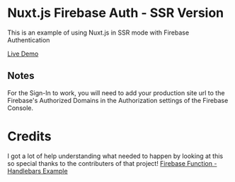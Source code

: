 # Nuxt.js Firebase Auth - SSR Version
This is an example of using Nuxt.js in SSR mode with Firebase Authentication

[Live Demo](https://nuxt-ssr-firebase-auth.now.sh)

## Notes
For the Sign-In to work, you will need to add your production site url to the Firebase's Authorized Domains in the Authorization settings of the Firebase Console.

# Credits
I got a lot of help understanding what needed to happen by looking at this  so special thanks to the contributers of that project!
<a href="https://github.com/firebase/functions-samples/tree/master/template-handlebars" target="_blank">Firebase Function - Handlebars Example</a>
